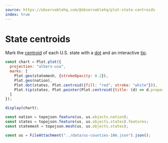 ```yaml
---
source: https://observablehq.com/@observablehq/plot-state-centroids
index: true
---
```


# State centroids

Mark the [centroid](https://observablehq.com/plot/transforms/centroid) of each U.S. state with a [dot](https://observablehq.com/plot/marks/dot) and an interactive [tip](https://observablehq.com/plot/marks/tip).

```js echo
const chart = Plot.plot({
  projection: "albers-usa",
  marks: [
    Plot.geo(statemesh, {strokeOpacity: 0.2}),
    Plot.geo(nation),
    Plot.dot(states, Plot.centroid({fill: "red", stroke: "white"})),
    Plot.tip(states, Plot.pointer(Plot.centroid({title: (d) => d.properties.name})))
  ]
});

display(chart);
```

```js echo
const nation = topojson.feature(us, us.objects.nation);
const states = topojson.feature(us, us.objects.states).features;
const statemesh = topojson.mesh(us, us.objects.states);
```

```js echo
const us = FileAttachment("../data/us-counties-10m.json").json();
```
